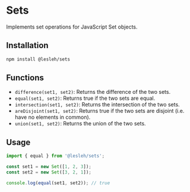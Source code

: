 # Sets

Implements set operations for JavaScript Set objects.

## Installation

```bash
npm install @lesleh/sets
```

## Functions

- `difference(set1, set2)`: Returns the difference of the two sets.
- `equal(set1, set2)`: Returns true if the two sets are equal.
- `intersection(set1, set2)`: Returns the intersection of the two sets.
- `areDisjoint(set1, set2)`: Returns true if the two sets are disjoint (i.e. have no elements in common).
- `union(set1, set2)`: Returns the union of the two sets.

## Usage

```javascript
import { equal } from '@lesleh/sets';

const set1 = new Set([1, 2, 3]);
const set2 = new Set([3, 2, 1]);

console.log(equal(set1, set2)); // true
```
